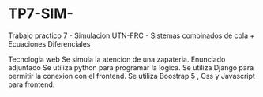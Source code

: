 # TP7-SIM-
Trabajo practico 7 - Simulacion UTN-FRC - Sistemas combinados de cola + Ecuaciones Diferenciales

Tecnologia web
Se simula la atencion de una zapateria. Enunciado adjuntado
Se utiliza python para programar la logica. 
Se utiliza Django para permitir la conexion con el frontend.
Se utiliza Boostrap 5 , Css y Javascript para frontend.

